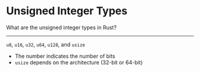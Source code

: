 # Unsigned Integer Types

What are the unsigned integer types in Rust?

---

`u8`, `u16`, `u32`, `u64`, `u128`, and `usize`
- The number indicates the number of bits
- `usize` depends on the architecture (32-bit or 64-bit)